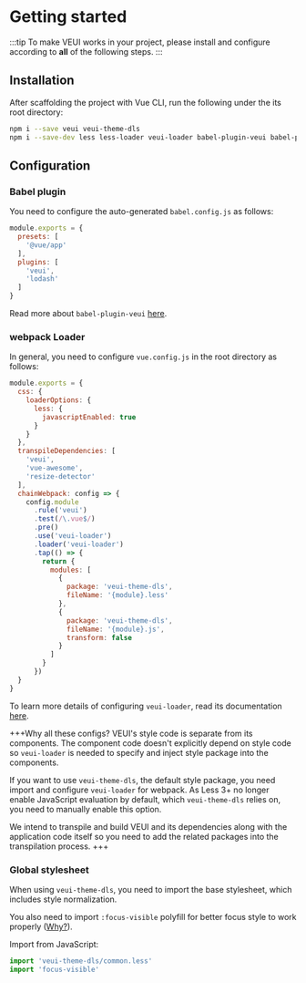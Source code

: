 # Getting started

:::tip
To make VEUI works in your project, please install and configure according to **all** of the following steps.
:::

## Installation

After scaffolding the project with Vue CLI, run the following under the its root directory:

```sh
npm i --save veui veui-theme-dls
npm i --save-dev less less-loader veui-loader babel-plugin-veui babel-plugin-lodash
```

## Configuration

### Babel plugin

You need to configure the auto-generated `babel.config.js` as follows:

```js
module.exports = {
  presets: [
    '@vue/app'
  ],
  plugins: [
    'veui',
    'lodash'
  ]
}
```

Read more about `babel-plugin-veui` [here](/getting-started/babel-plugin-veui).

### webpack Loader

In general, you need to configure `vue.config.js` in the root directory as follows:

```js
module.exports = {
  css: {
    loaderOptions: {
      less: {
        javascriptEnabled: true
      }
    }
  },
  transpileDependencies: [
    'veui',
    'vue-awesome',
    'resize-detector'
  ],
  chainWebpack: config => {
    config.module
      .rule('veui')
      .test(/\.vue$/)
      .pre()
      .use('veui-loader')
      .loader('veui-loader')
      .tap(() => {
        return {
          modules: [
            {
              package: 'veui-theme-dls',
              fileName: '{module}.less'
            },
            {
              package: 'veui-theme-dls',
              fileName: '{module}.js',
              transform: false
            }
          ]
        }
      })
  }
}
```

To learn more details of configuring `veui-loader`, read its documentation [here](/getting-started/veui-loader).

+++Why all these configs?
VEUI's style code is separate from its components. The component code doesn't explicitly depend on style code so `veui-loader` is needed to specify and inject style package into the components.

If you want to use `veui-theme-dls`, the default style package, you need import and configure `veui-loader` for webpack. As Less 3+ no longer enable JavaScript evaluation by default, which `veui-theme-dls` relies on, you need to manually enable this option.

We intend to transpile and build VEUI and its dependencies along with the application code itself so you need to add the related packages into the transpilation process.
+++

### Global stylesheet

When using `veui-theme-dls`, you need to import the base stylesheet, which includes style normalization.

You also need to import `:focus-visible` polyfill for better focus style to work properly ([Why?](./getting-started/focus-visible)).

Import from JavaScript:

```js
import 'veui-theme-dls/common.less'
import 'focus-visible'
```

